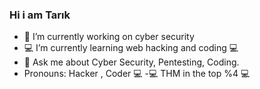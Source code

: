 ### Hi i am Tarık

- 🔭 I’m currently working on cyber security
- 💻 I’m currently learning web hacking and coding  💻
- 💬 Ask me about Cyber Security, Pentesting, Coding.
-  Pronouns: Hacker , Coder 💻
-💻  THM in the top %4 💻
<!--
**OTSSEC/OTSSEC** is a ✨ _special_ ✨ repository because its `README.md` (this file) appears on your GitHub profile.


